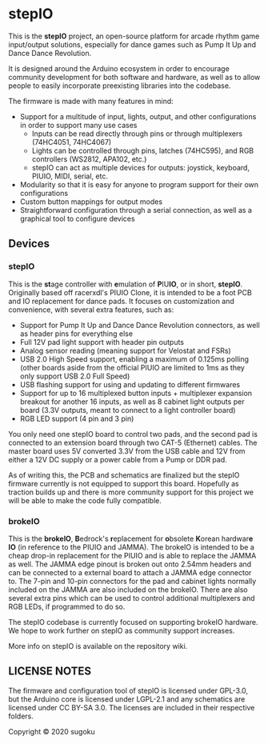 # stepIO

This is the **stepIO** project, an open-source platform for arcade rhythm game input/output solutions, especially for dance games such as Pump It Up and Dance Dance Revolution.

It is designed around the Arduino ecosystem in order to encourage community development for both software and hardware, as well as to allow people to easily incorporate preexisting libraries into the codebase.

The firmware is made with many features in mind:

- Support for a multitude of input, lights, output, and other configurations in order to support many use cases
  - Inputs can be read directly through pins or through multiplexers (74HC4051, 74HC4067)
  - Lights can be controlled through pins, latches (74HC595), and RGB controllers (WS2812, APA102, etc.)
  - stepIO can act as multiple devices for outputs: joystick, keyboard, PIUIO, MIDI, serial, etc.
- Modularity so that it is easy for anyone to program support for their own configurations
- Custom button mappings for output modes
- Straightforward configuration through a serial connection, as well as a graphical tool to configure devices

## Devices

### stepIO

This is the **st**age controller with **e**mulation of **P**IU**IO**, or in short, **stepIO**.
Originally based off racerxdl's PIUIO Clone, it is intended to be a foot PCB and IO replacement for dance pads. It focuses on customization and convenience, with several extra features, such as:

- Support for Pump It Up and Dance Dance Revolution connectors, as well as header pins for everything else
- Full 12V pad light support with header pin outputs
- Analog sensor reading (meaning support for Velostat and FSRs)
- USB 2.0 High Speed support, enabling a maximum of 0.125ms polling (other boards aside from the official PIUIO are limited to 1ms as they only support USB 2.0 Full Speed)
- USB flashing support for using and updating to different firmwares
- Support for up to 16 multiplexed button inputs + multiplexer expansion breakout for another 16 inputs, as well as 8 cabinet light outputs per board (3.3V outputs, meant to connect to a light controller board)
- RGB LED support (4 pin and 3 pin)

You only need one stepIO board to control two pads, and the second pad is connected to an extension board through two CAT-5 (Ethernet) cables. The master board uses 5V converted 3.3V from the USB cable and 12V from either a 12V DC supply or a power cable from a Pump or DDR pad.

As of writing this, the PCB and schematics are finalized but the stepIO firmware currently is not equipped to support this board. Hopefully as traction builds up and there is more community support for this project we will be able to make the code fully compatible.

### brokeIO

This is the **brokeIO**, **B**edrock's **r**eplacement for **o**bsolete **K**orean hardwar**e** **IO** (in reference to the PIUIO and JAMMA).
The brokeIO is intended to be a cheap drop-in replacement for the PIUIO and is able to replace the JAMMA as well. The JAMMA edge pinout is broken out onto 2.54mm headers and can be connected to a external board to attach a JAMMA edge connector to. The 7-pin and 10-pin connectors for the pad and cabinet lights normally included on the JAMMA are also included on the brokeIO. There are also several extra pins which can be used to control additional multiplexers and RGB LEDs, if programmed to do so.

The stepIO codebase is currently focused on supporting brokeIO hardware. We hope to work further on stepIO as community support increases.

More info on stepIO is available on the repository wiki.

## LICENSE NOTES

The firmware and configuration tool of stepIO is licensed under GPL-3.0, but the Arduino core is licensed under LGPL-2.1 and any schematics are licensed under CC BY-SA 3.0. The licenses are included in their respective folders.

Copyright © 2020 sugoku